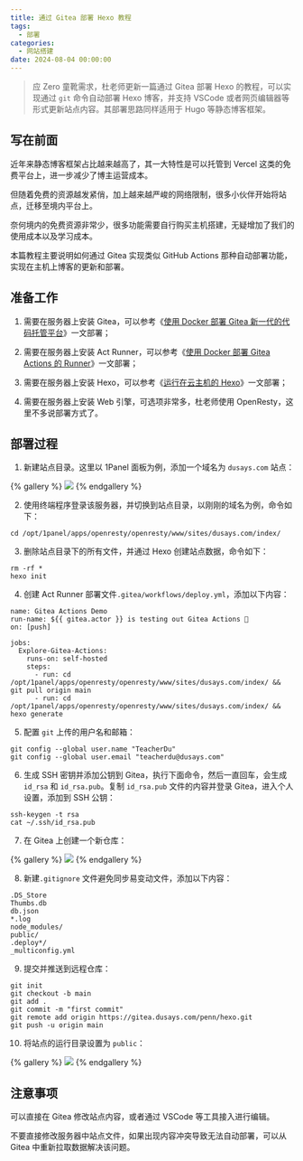```yaml
---
title: 通过 Gitea 部署 Hexo 教程
tags:
  - 部署
categories:
  - 网站搭建
date: 2024-08-04 00:00:00
---
```


> 应 Zero 童靴需求，杜老师更新一篇通过 Gitea 部署 Hexo 的教程，可以实现通过 `git` 命令自动部署 Hexo 博客，并支持 VSCode 或者网页编辑器等形式更新站点内容。其部署思路同样适用于 Hugo 等静态博客框架。

<!-- more -->

## 写在前面

近年来静态博客框架占比越来越高了，其一大特性是可以托管到 Vercel 这类的免费平台上，进一步减少了博主运营成本。

但随着免费的资源越发紧俏，加上越来越严峻的网络限制，很多小伙伴开始将站点，迁移至境内平台上。

奈何境内的免费资源非常少，很多功能需要自行购买主机搭建，无疑增加了我们的使用成本以及学习成本。

本篇教程主要说明如何通过 Gitea 实现类似 GitHub Actions 那种自动部署功能，实现在主机上博客的更新和部署。

## 准备工作

1. 需要在服务器上安装 Gitea，可以参考《[使用 Docker 部署 Gitea 新一代的代码托管平台](https://dusays.com/722/)》一文部署；

2. 需要在服务器上安装 Act Runner，可以参考《[使用 Docker 部署 Gitea Actions 的 Runner](https://dusays.com/723/)》一文部署；

3. 需要在服务器上安装 Hexo，可以参考《[运行在云主机的 Hexo](https://dusays.com/296/)》一文部署；

4. 需要在服务器上安装 Web 引擎，可选项非常多，杜老师使用 OpenResty，这里不多说部署方式了。

## 部署过程

1. 新建站点目录。这里以 1Panel 面板为例，添加一个域名为 `dusays.com` 站点：

{% gallery %}
![](https://cdn.dusays.com/2024/08/734-1.jpg)
{% endgallery %}

2. 使用终端程序登录该服务器，并切换到站点目录，以刚刚的域名为例，命令如下：

```
cd /opt/1panel/apps/openresty/openresty/www/sites/dusays.com/index/
```

3. 删除站点目录下的所有文件，并通过 Hexo 创建站点数据，命令如下：

```
rm -rf *
hexo init
```

4. 创建 Act Runner 部署文件`.gitea/workflows/deploy.yml`，添加以下内容：

```
name: Gitea Actions Demo
run-name: ${{ gitea.actor }} is testing out Gitea Actions 🚀
on: [push]

jobs:
  Explore-Gitea-Actions:
    runs-on: self-hosted
    steps:
      - run: cd /opt/1panel/apps/openresty/openresty/www/sites/dusays.com/index/ && git pull origin main
      - run: cd /opt/1panel/apps/openresty/openresty/www/sites/dusays.com/index/ && hexo generate
```

5. 配置 `git` 上传的用户名和邮箱：

```
git config --global user.name "TeacherDu"
git config --global user.email "teacherdu@dusays.com"
```

6. 生成 SSH 密钥并添加公钥到 Gitea，执行下面命令，然后一直回车，会生成 `id_rsa` 和 `id_rsa.pub`。复制 `id_rsa.pub` 文件的内容并登录 Gitea，进入个人设置，添加到 SSH 公钥：

```
ssh-keygen -t rsa
cat ~/.ssh/id_rsa.pub
```

7. 在 Gitea 上创建一个新仓库：

{% gallery %}
![](https://cdn.dusays.com/2024/08/734-2.jpg)
{% endgallery %}

8. 新建`.gitignore` 文件避免同步易变动文件，添加以下内容：

```
.DS_Store
Thumbs.db
db.json
*.log
node_modules/
public/
.deploy*/
_multiconfig.yml
```

9. 提交并推送到远程仓库：

```
git init
git checkout -b main
git add .
git commit -m "first commit"
git remote add origin https://gitea.dusays.com/penn/hexo.git
git push -u origin main
```

10. 将站点的运行目录设置为 `public`：

{% gallery %}
![](https://cdn.dusays.com/2024/08/734-3.jpg)
{% endgallery %}

## 注意事项

可以直接在 Gitea 修改站点内容，或者通过 VSCode 等工具接入进行编辑。

不要直接修改服务器中站点文件，如果出现内容冲突导致无法自动部署，可以从 Gitea 中重新拉取数据解决该问题。